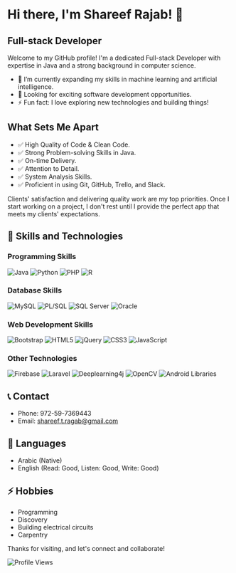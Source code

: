 <!-- Introduction -->
# Hi there, I'm Shareef Rajab! 👋
## Full-stack Developer

Welcome to my GitHub profile! I'm a dedicated Full-stack Developer with expertise in Java and a strong background in computer science.

- 🌱 I’m currently expanding my skills in machine learning and artificial intelligence.
- 💼 Looking for exciting software development opportunities.
- ⚡ Fun fact: I love exploring new technologies and building things!

## What Sets Me Apart

- ✅ High Quality of Code & Clean Code.
- ✅ Strong Problem-solving Skills in Java.
- ✅ On-time Delivery.
- ✅ Attention to Detail.
- ✅ System Analysis Skills.
- ✅ Proficient in using Git, GitHub, Trello, and Slack.

Clients' satisfaction and delivering quality work are my top priorities. Once I start working on a project, I don't rest until I provide the perfect app that meets my clients' expectations.

<!-- Skills and Technologies -->
## 🚀 Skills and Technologies

### Programming Skills

![Java](https://img.shields.io/badge/Java-Expert-orange?logo=java&logoColor=white&style=for-the-badge)
![Python](https://img.shields.io/badge/Python-Intermediate-blue?logo=python&logoColor=white&style=for-the-badge)
![PHP](https://img.shields.io/badge/PHP-Intermediate-blue?logo=php&logoColor=white&style=for-the-badge)
![R](https://img.shields.io/badge/R-Intermediate-blue?logo=r&logoColor=white&style=for-the-badge)

### Database Skills

![MySQL](https://img.shields.io/badge/MySQL-Expert-orange?logo=mysql&logoColor=white&style=for-the-badge)
![PL/SQL](https://img.shields.io/badge/PL%2FSQL-Intermediate-blue?logo=oracle&logoColor=white&style=for-the-badge)
![SQL Server](https://img.shields.io/badge/SQL%20Server-Intermediate-blue?logo=microsoft-sql-server&logoColor=white&style=for-the-badge)
![Oracle](https://img.shields.io/badge/Oracle-Expert-orange?logo=oracle&logoColor=white&style=for-the-badge)

### Web Development Skills

![Bootstrap](https://img.shields.io/badge/Bootstrap-Expert-orange?logo=bootstrap&logoColor=white&style=for-the-badge)
![HTML5](https://img.shields.io/badge/HTML5-Expert-orange?logo=html5&logoColor=white&style=for-the-badge)
![jQuery](https://img.shields.io/badge/jQuery-Expert-orange?logo=jquery&logoColor=white&style=for-the-badge)
![CSS3](https://img.shields.io/badge/CSS3-Intermediate-blue?logo=css3&logoColor=white&style=for-the-badge)
![JavaScript](https://img.shields.io/badge/JavaScript-Intermediate-blue?logo=javascript&logoColor=white&style=for-the-badge)

### Other Technologies

![Firebase](https://img.shields.io/badge/Firebase-Beginner-lightgrey?logo=firebase&logoColor=white&style=for-the-badge)
![Laravel](https://img.shields.io/badge/Laravel-Intermediate-blue?logo=laravel&logoColor=white&style=for-the-badge)
![Deeplearning4j](https://img.shields.io/badge/Deeplearning4j-Intermediate-blue?logo=deeplearning4j&logoColor=white&style=for-the-badge)
![OpenCV](https://img.shields.io/badge/OpenCV-Intermediate-blue?logo=opencv&logoColor=white&style=for-the-badge)
![Android Libraries](https://img.shields.io/badge/Android%20Libraries-Intermediate-blue?logo=android&logoColor=white&style=for-the-badge)

<!-- Contact Information -->
## 📞 Contact
- Phone: 972-59-7369443
- Email: shareef.t.ragab@gmail.com

<!-- Languages -->
## 💬 Languages
- Arabic (Native)
- English (Read: Good, Listen: Good, Write: Good)

<!-- Hobbies -->
## ⚡ Hobbies
- Programming
- Discovery
- Building electrical circuits
- Carpentry

Thanks for visiting, and let's connect and collaborate!

![Profile Views](https://komarev.com/ghpvc/?username=shareef-ragab&color=brightgreen)
